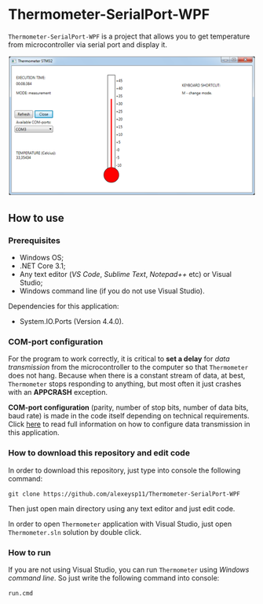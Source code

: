 # Thermometer-SerialPort-WPF 

`Thermometer-SerialPort-WPF` is a project that allows you to get temperature from microcontroller via serial port and display it.

![Themometer_Measurement](Docs/img/Usage/Themometer_Measurement.png)

## How to use 

### Prerequisites

- Windows OS; 
- .NET Core 3.1; 
- Any text editor (*VS Code*, *Sublime Text*, *Notepad++* etc) or Visual Studio; 
- Windows command line (if you do not use Visual Studio). 

Dependencies for this application: 
- System.IO.Ports (Version 4.4.0). 

### COM-port configuration

For the program to work correctly, it is critical to **set a delay** for *data transmission* from the microcontroller to the computer so that `Thermometer` does not hang.
Because when there is a constant stream of data, at best, `Thermometer` stops responding to anything, but most often it just crashes with an **APPCRASH** exception.

**COM-port configuration** (parity, number of stop bits, number of data bits, baud rate) is made in the code itself depending on technical requirements.
Click [here](Docs/DataTransmission.md) to read full information on how to configure data transmission in this application. 

### How to download this repository and edit code 

In order to download this repository, just type into console the following command: 
```
git clone https://github.com/alexeysp11/Thermometer-SerialPort-WPF
```

Then just open main directory using any text editor and just edit code. 

In order to open `Thermometer` application with Visual Studio, just open `Thermometer.sln` solution by double click. 

### How to run 

If you are not using Visual Studio, you can run `Thermometer` using *Windows command line*. 
So just write the following command into console: 
```
run.cmd
```
